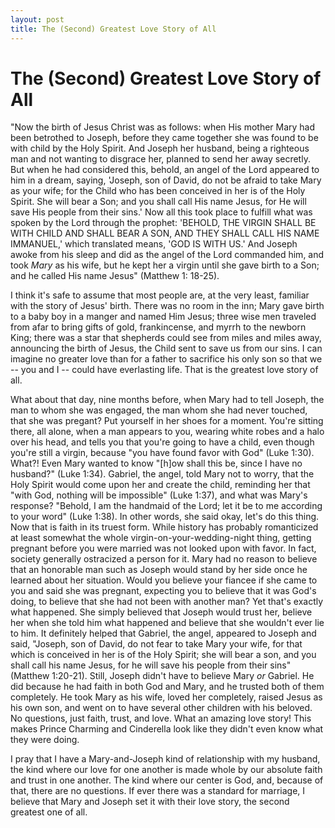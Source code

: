 ```yaml
---
layout: post
title: The (Second) Greatest Love Story of All
---
```


The (Second) Greatest Love Story of All
===================
"Now the birth of Jesus Christ was as follows: when His mother Mary had been betrothed to Joseph, before they came together she was found to be with child by the Holy Spirit. And Joseph her husband, being a righteous man and
not wanting to disgrace her, planned to send her away secretly. But when he had considered this, behold, an angel of the Lord appeared to him in a dream, saying, 'Joseph, son of David, do not be afraid to take Mary as your wife; 
for the Child who has been conceived in her is of the Holy Spirit. She will bear a Son; and you shall call His name Jesus, for He will save His people from their sins.' Now all this took place to fulfill what was spoken by the 
Lord through the prophet: 'BEHOLD, THE VIRGIN SHALL BE WITH CHILD AND SHALL BEAR A SON, AND THEY SHALL CALL HIS NAME IMMANUEL,' which translated means, 'GOD IS WITH US.' And Joseph awoke from his sleep and did as the angel of 
the Lord commanded him, and took _Mary_ as his wife, but he kept her a virgin until she gave birth to a Son; and he called His name Jesus" (Matthew 1: 18-25).

I think it's safe to assume that most people are, at the very least, familiar with the story of Jesus' birth. There was no room in the inn; Mary gave birth to a baby boy in a manger and named Him Jesus; three wise men traveled 
from afar to bring gifts of gold, frankincense, and myrrh to the newborn King; there was a star that shepherds could see from miles and miles away, announcing the birth of Jesus, the Child sent to save us from our sins. I can 
imagine no greater love than for a father to sacrifice his only son so that we -- you and I -- could have everlasting life. That is the greatest love story of all. 

What about that day, nine months before, when Mary had to tell Joseph, the man to whom she was engaged, the man whom 
she had never touched, that she was pregant? Put yourself in her shoes for a moment. You're sitting there, all alone, 
when a man appears to you, wearing white robes and a halo over his head, and tells you that you're going to have a 
child, even though you're still a virgin, because "you have found favor with God" (Luke 1:30). What?! Even Mary wanted 
to know "[h]ow shall this be, since I have no husband?" (Luke 1:34). Gabriel, the angel, told Mary not to worry, that 
the Holy Spirit would come upon her and create the child, reminding her that "with God, nothing will be impossible" 
(Luke 1:37), and what was Mary's response? "Behold, I am the handmaid of the Lord; let it be to me according to your 
word" (Luke 1:38). In other words, she said okay, let's do this thing. Now that is faith in its truest form. While 
history has probably romanticized at least somewhat the whole virgin-on-your-wedding-night thing, getting pregnant before you were 
married was not looked upon with favor. In fact, society generally ostracized a person for it. Mary had no reason
to believe that an honorable man such as Joseph would stand by her side once he learned about her situation. 
Would you believe your fiancee if she came to you and said she was pregnant, expecting you to believe 
that it was God's doing, to believe that she had not been with another man? Yet that's exactly what happened. She simply 
believed that Joseph would trust her, believe her when she told him what happened and believe that she wouldn't ever lie to him. It definitely helped that Gabriel, 
the angel, appeared to Joseph and said, "Joseph, son of David, do not fear to take Mary your wife, for that which is 
conceived in her is of the Holy Spirit; she will bear a son, and you shall call his name Jesus, for he will save his 
people from their sins" (Matthew 1:20-21). Still, Joseph didn't have to believe Mary _or_ Gabriel. He did because 
he had faith in both God and Mary, and he trusted both of them completely. He took Mary as his wife, 
loved her completely, raised Jesus as his own son, and went on to have several other children with his beloved. No 
questions, just faith, trust, and love. What an amazing love story! This makes Prince Charming and Cinderella look like they 
didn't even know what they were doing. 

I pray that I have a Mary-and-Joseph kind of relationship with my husband, the kind where our love for one another is made whole by 
our absolute faith and trust in one another. The kind where our center is God, and, because of that, there are no questions. 
If ever there was a standard for marriage, I believe that Mary and Joseph set it with their love story, the second greatest 
one of all. 
